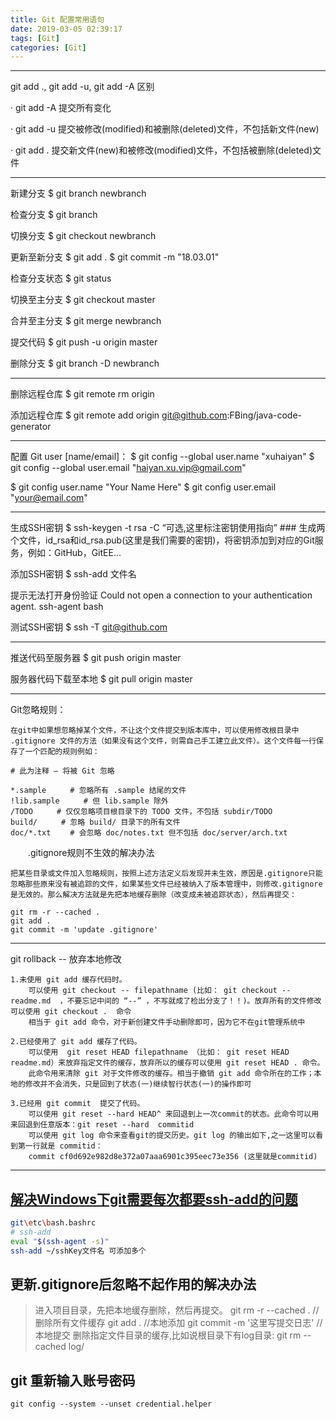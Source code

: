 ```yaml
---
title: Git 配置常用语句
date: 2019-03-05 02:39:17
tags: [Git]
categories: [Git]
---
```


------------------------------

git add ., git add -u, git add -A 区别

·  git add -A  提交所有变化

·  git add -u  提交被修改(modified)和被删除(deleted)文件，不包括新文件(new)

·  git add .  提交新文件(new)和被修改(modified)文件，不包括被删除(deleted)文件

------------------------------

新建分支
$ git branch newbranch  

检查分支
$ git branch 

切换分支
$ git checkout newbranch

更新至新分支
$ git add . 
$ git commit -m "18.03.01"

检查分支状态
$ git status

切换至主分支
$ git checkout master 

合并至主分支
$ git merge newbranch  

提交代码
$ git push -u origin master

删除分支
$ git branch -D newbranch

-------------------------------

删除远程仓库
$ git remote rm origin

添加远程仓库
$ git remote add origin git@github.com:FBing/java-code-generator

-------------------------------

配置 Git user [name/email]：
$ git config --global user.name "xuhaiyan"
$ git config --global user.email "haiyan.xu.vip@gmail.com"

$ git config user.name "Your Name Here"
$ git config user.email "your@email.com"

-------------------------------

生成SSH密钥
$ ssh-keygen -t rsa -C “可选,这里标注密钥使用指向” ### 生成两个文件，id_rsa和id_rsa.pub(这里是我们需要的密钥)，将密钥添加到对应的Git服务，例如：GitHub，GitEE...

添加SSH密钥
$ ssh-add 文件名

提示无法打开身份验证 Could not open a connection to your authentication agent.
ssh-agent bash

测试SSH密钥
$ ssh -T git@github.com

--------------------------------

推送代码至服务器
$ git push origin master

服务器代码下载至本地
$ git pull origin master

--------------------------------

Git忽略规则：
	
	在git中如果想忽略掉某个文件，不让这个文件提交到版本库中，可以使用修改根目录中 .gitignore 文件的方法（如果没有这个文件，则需自己手工建立此文件）。这个文件每一行保存了一个匹配的规则例如：

	# 此为注释 – 将被 Git 忽略

	*.sample 　　 # 忽略所有 .sample 结尾的文件
	!lib.sample 　　 # 但 lib.sample 除外
	/TODO 　　 # 仅仅忽略项目根目录下的 TODO 文件，不包括 subdir/TODO
	build/ 　　 # 忽略 build/ 目录下的所有文件
	doc/*.txt 　　# 会忽略 doc/notes.txt 但不包括 doc/server/arch.txt

　　.gitignore规则不生效的解决办法

	把某些目录或文件加入忽略规则，按照上述方法定义后发现并未生效，原因是.gitignore只能忽略那些原来没有被追踪的文件，如果某些文件已经被纳入了版本管理中，则修改.gitignore是无效的。那么解决方法就是先把本地缓存删除（改变成未被追踪状态），然后再提交：

	git rm -r --cached .
	git add .
	git commit -m 'update .gitignore'

--------------------------------

git rollback -- 放弃本地修改

	1.未使用 git add 缓存代码时。
		可以使用 git checkout -- filepathname (比如： git checkout -- readme.md  ，不要忘记中间的 “--” ，不写就成了检出分支了！！)。放弃所有的文件修改可以使用 git checkout .  命令
		相当于 git add 命令，对于新创建文件手动删除即可，因为它不在git管理系统中
	
	2.已经使用了 git add 缓存了代码。
		可以使用  git reset HEAD filepathname （比如： git reset HEAD readme.md）来放弃指定文件的缓存，放弃所以的缓存可以使用 git reset HEAD . 命令。
		此命令用来清除 git 对于文件修改的缓存。相当于撤销 git add 命令所在的工作；本地的修改并不会消失，只是回到了状态(一)继续智行状态(一)的操作即可
		
	3.已经用 git commit  提交了代码。
		可以使用 git reset --hard HEAD^ 来回退到上一次commit的状态。此命令可以用来回退到任意版本：git reset --hard  commitid 
		可以使用 git log 命令来查看git的提交历史。git log 的输出如下,之一这里可以看到第一行就是 commitid：
		commit cf0d692e982d8e372a07aaa6901c395eec73e356 (这里就是commitid)

--------------------------------

## [解决Windows下git需要每次都要ssh-add的问题](https://blog.csdn.net/xianhenyuan/article/details/92397894)
``` bash
git\etc\bash.bashrc
# ssh-add
eval "$(ssh-agent -s)"
ssh-add ~/sshKey文件名 可添加多个
```

## 更新.gitignore后忽略不起作用的解决办法
>进入项目目录，先把本地缓存删除，然后再提交。
git rm -r --cached . //删除所有文件缓存
git add . //本地添加
git commit -m '这里写提交日志' //本地提交
删除指定文件目录的缓存,比如说根目录下有log目录:
git rm --cached log/

## git 重新输入账号密码
` git config --system --unset credential.helper `
